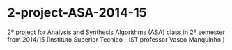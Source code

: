 # 2-project-ASA-2014-15
2º project for Analysis and Synthesis Algorithms (ASA) class in 2º semester from 2014/15 (Instituto Superior Tecnico - IST professor Vasco Manquinho )
